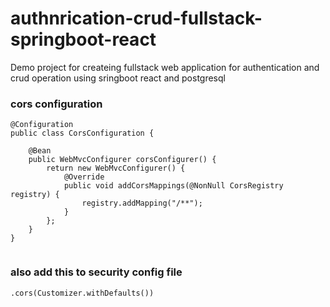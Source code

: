 # authnrication-crud-fullstack-springboot-react
Demo project for createing fullstack web application for authentication and crud operation using sringboot react and postgresql

### cors configuration
```
@Configuration
public class CorsConfiguration {

    @Bean
    public WebMvcConfigurer corsConfigurer() {
        return new WebMvcConfigurer() {
            @Override
            public void addCorsMappings(@NonNull CorsRegistry registry) {
                registry.addMapping("/**");
            }
        };
    }
}


```

### also add this to security config file

```
.cors(Customizer.withDefaults())
```
